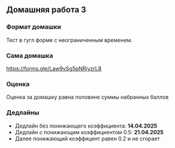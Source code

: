 ## Домашняя работа 3


### Формат домашки

Тест в гугл форме с неограниченным временем.


### Сама домашка

https://forms.gle/Law9vSg5pNRiyzrL8


### Оценка

Оценка за домашку равна половине суммы набранных баллов


### Дедлайны

- Дедлайн без понижающего коэффициента: **14.04.2025**
- Дедлайн с понижающим коэффициентом 0.5: **21.04.2025**
- Далее понижающий коэффицент равен 0.2 и не сгорает
